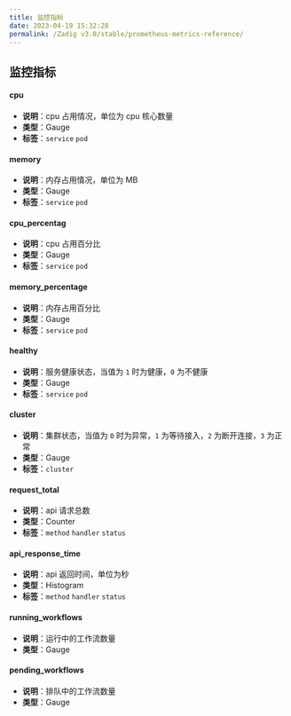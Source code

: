 ```yaml
---
title: 监控指标
date: 2023-04-19 15:32:28
permalink: /Zadig v3.0/stable/prometheus-metrics-reference/
---
```


## 监控指标

#### cpu
- **说明**：cpu 占用情况，单位为 cpu 核心数量
- **类型**：Gauge
- **标签**：`service` `pod`

#### memory
- **说明**：内存占用情况，单位为 MB
- **类型**：Gauge
- **标签**：`service` `pod`

#### cpu_percentag
- **说明**：cpu 占用百分比
- **类型**：Gauge
- **标签**：`service` `pod`

#### memory_percentage
- **说明**：内存占用百分比
- **类型**：Gauge
- **标签**：`service` `pod`

#### healthy
- **说明**：服务健康状态，当值为 `1` 时为健康，`0` 为不健康
- **类型**：Gauge
- **标签**：`service` `pod`

#### cluster
- **说明**：集群状态，当值为 `0` 时为异常，`1` 为等待接入，`2` 为断开连接，`3` 为正常
- **类型**：Gauge
- **标签**：`cluster`

#### request_total
- **说明**：api 请求总数
- **类型**：Counter
- **标签**：`method` `handler` `status`

#### api_response_time
- **说明**：api 返回时间，单位为秒
- **类型**：Histogram
- **标签**：`method` `handler` `status`

#### running_workflows
- **说明**：运行中的工作流数量
- **类型**：Gauge

#### pending_workflows
- **说明**：排队中的工作流数量
- **类型**：Gauge

